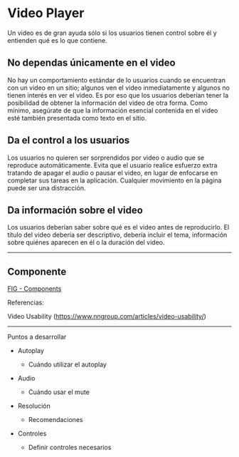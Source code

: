 
# Video Player

Un video es de gran ayuda sólo si los usuarios tienen control sobre él y entienden qué es lo que contiene.

## No dependas únicamente en el video

No hay un comportamiento estándar de lo usuarios cuando se encuentran con un video en un sitio; algunos ven el video inmediatamente y algunos no tienen interés en ver el video. Es por eso que los usuarios deberían tener la posibilidad de obtener la información del video de otra forma. Como mínimo, asegúrate de que la información esencial contenida en el video esté también presentada como texto en el sitio.

## Da el control a los usuarios

Los usuarios no quieren ser sorprendidos por video o audio que se reproduce automáticamente. Evita que el usuario realice esfuerzo extra tratando de apagar el audio o pausar el video, en lugar de enfocarse en completar sus tareas en la aplicación. Cualquier movimiento en la página puede ser una distracción.

## Da información sobre el video

Los usuarios deberían saber sobre qué es el video antes de reproducirlo. El título del video debería ser descriptivo, debería incluir el tema, información sobre quiénes aparecen en él o la duración del video.

---

## Componente
[FIG - Components](https://www.figma.com/file/adTpzuue9VJyGt5D6bb45F/FIG---Components?node-id=2455%3A2647)

Referencias:

Video Usability (https://www.nngroup.com/articles/video-usability/)

---

Puntos a desarrollar

-   Autoplay
    
    -   Cuándo utilizar el autoplay
        
-   Audio
    
    -   Cuándo usar el mute
        
-   Resolución
    
    -   Recomendaciones
        
-   Controles
    
    -   Definir controles necesarios